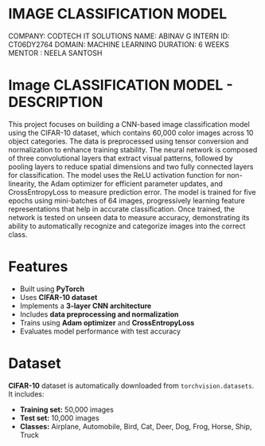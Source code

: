 # IMAGE CLASSIFICATION MODEL 
COMPANY: CODTECH IT SOLUTIONS NAME: ABINAV G INTERN ID: CT06DY2764 DOMAIN: MACHINE LEARNING DURATION: 6 WEEKS MENTOR : NEELA SANTOSH
# Image CLASSIFICATION MODEL - DESCRIPTION 
This project focuses on building a CNN-based image classification model using the CIFAR-10 dataset, which contains 60,000 color images across 10 object categories. The data is preprocessed using tensor conversion and normalization to enhance training stability. The neural network is composed of three convolutional layers that extract visual patterns, followed by pooling layers to reduce spatial dimensions and two fully connected layers for classification. The model uses the ReLU activation function for non-linearity, the Adam optimizer for efficient parameter updates, and CrossEntropyLoss to measure prediction error. The model is trained for five epochs using mini-batches of 64 images, progressively learning feature representations that help in accurate classification. Once trained, the network is tested on unseen data to measure accuracy, demonstrating its ability to automatically recognize and categorize images into the correct class.
# Features
- Built using **PyTorch**
-  Uses **CIFAR-10 dataset**
-  Implements a **3-layer CNN architecture**
-  Includes **data preprocessing and normalization**
-  Trains using **Adam optimizer** and **CrossEntropyLoss**
-  Evaluates model performance with test accuracy
# Dataset
**CIFAR-10** dataset is automatically downloaded from `torchvision.datasets`.  
It includes:
- **Training set:** 50,000 images  
- **Test set:** 10,000 images  
- **Classes:** Airplane, Automobile, Bird, Cat, Deer, Dog, Frog, Horse, Ship, Truck
